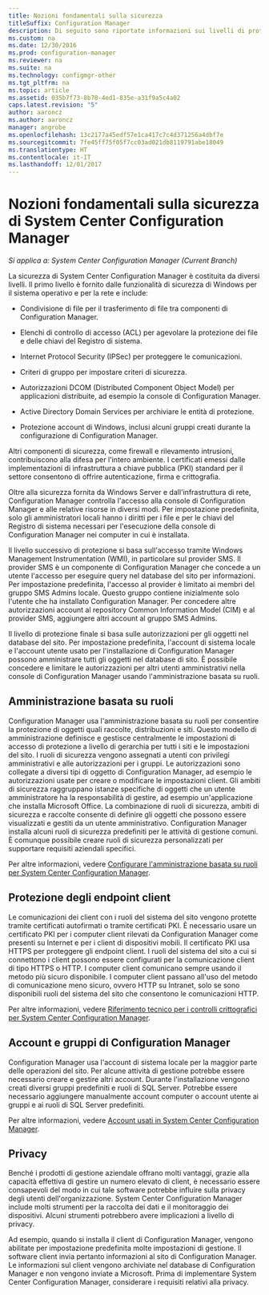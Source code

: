 ```yaml
---
title: Nozioni fondamentali sulla sicurezza
titleSuffix: Configuration Manager
description: Di seguito sono riportate informazioni sui livelli di protezione per System Center Configuration Manager.
ms.custom: na
ms.date: 12/30/2016
ms.prod: configuration-manager
ms.reviewer: na
ms.suite: na
ms.technology: configmgr-other
ms.tgt_pltfrm: na
ms.topic: article
ms.assetid: 035b7f73-8b78-4ed1-835e-a31f9a5c4a02
caps.latest.revision: "5"
author: aaroncz
ms.author: aaroncz
manager: angrobe
ms.openlocfilehash: 13c2177a45edf57e1ca417c7c4d371256a4dbf7e
ms.sourcegitcommit: 7fe45ff75f05f7cc03ad021db8119791abe18049
ms.translationtype: HT
ms.contentlocale: it-IT
ms.lasthandoff: 12/01/2017
---
```

# <a name="fundamentals-of-security-for-system-center-configuration-manager"></a>Nozioni fondamentali sulla sicurezza di System Center Configuration Manager

*Si applica a: System Center Configuration Manager (Current Branch)*

La sicurezza di System Center Configuration Manager è costituita da diversi livelli. Il primo livello è fornito dalle funzionalità di sicurezza di Windows per il sistema operativo e per la rete e include:  

-   Condivisione di file per il trasferimento di file tra componenti di Configuration Manager.  

-   Elenchi di controllo di accesso (ACL) per agevolare la protezione dei file e delle chiavi del Registro di sistema.  

-   Internet Protocol Security (IPSec) per proteggere le comunicazioni.  

-   Criteri di gruppo per impostare criteri di sicurezza.  

-   Autorizzazioni DCOM (Distributed Component Object Model) per applicazioni distribuite, ad esempio la console di Configuration Manager.  

-   Active Directory Domain Services per archiviare le entità di protezione.  

-   Protezione account di Windows, inclusi alcuni gruppi creati durante la configurazione di Configuration Manager.  

Altri componenti di sicurezza, come firewall e rilevamento intrusioni, contribuiscono alla difesa per l'intero ambiente. I certificati emessi dalle implementazioni di infrastruttura a chiave pubblica (PKI) standard per il settore consentono di offrire autenticazione, firma e crittografia.  

Oltre alla sicurezza fornita da Windows Server e dall'infrastruttura di rete, Configuration Manager controlla l'accesso alla console di Configuration Manager e alle relative risorse in diversi modi. Per impostazione predefinita, solo gli amministratori locali hanno i diritti per i file e per le chiavi del Registro di sistema necessari per l'esecuzione della console di Configuration Manager nei computer in cui è installata.  

Il livello successivo di protezione si basa sull'accesso tramite Windows Management Instrumentation (WMI), in particolare sul provider SMS. Il provider SMS è un componente di Configuration Manager che concede a un utente l'accesso per eseguire query nel database del sito per informazioni. Per impostazione predefinita, l'accesso al provider è limitato ai membri del gruppo SMS Admins locale. Questo gruppo contiene inizialmente solo l'utente che ha installato Configuration Manager. Per concedere altre autorizzazioni account al repository Common Information Model (CIM) e al provider SMS, aggiungere altri account al gruppo SMS Admins.  

Il livello di protezione finale si basa sulle autorizzazioni per gli oggetti nel database del sito. Per impostazione predefinita, l'account di sistema locale e l'account utente usato per l'installazione di Configuration Manager possono amministrare tutti gli oggetti nel database di sito. È possibile concedere e limitare le autorizzazioni per altri utenti amministrativi nella console di Configuration Manager usando l'amministrazione basata su ruoli.  



## <a name="role-based-administration"></a>Amministrazione basata su ruoli  
 Configuration Manager usa l'amministrazione basata su ruoli per consentire la protezione di oggetti quali raccolte, distribuzioni e siti. Questo modello di amministrazione definisce e gestisce centralmente le impostazioni di accesso di protezione a livello di gerarchia per tutti i siti e le impostazioni del sito. I ruoli di sicurezza vengono assegnati a utenti con privilegi amministrativi e alle autorizzazioni per i gruppi. Le autorizzazioni sono collegate a diversi tipi di oggetto di Configuration Manager, ad esempio le autorizzazioni usate per creare o modificare le impostazioni client. Gli ambiti di sicurezza raggruppano istanze specifiche di oggetti che un utente amministratore ha la responsabilità di gestire, ad esempio un'applicazione che installa Microsoft Office. La combinazione di ruoli di sicurezza, ambiti di sicurezza e raccolte consente di definire gli oggetti che possono essere visualizzati e gestiti da un utente amministrativo. Configuration Manager installa alcuni ruoli di sicurezza predefiniti per le attività di gestione comuni. È comunque possibile creare ruoli di sicurezza personalizzati per supportare requisiti aziendali specifici.  

 Per altre informazioni, vedere [Configurare l'amministrazione basata su ruoli per System Center Configuration Manager](../../core/servers/deploy/configure/configure-role-based-administration.md).  

## <a name="securing-client-endpoints"></a>Protezione degli endpoint client  
 Le comunicazioni dei client con i ruoli del sistema del sito vengono protette tramite certificati autofirmati o tramite certificati PKI. È necessario usare un certificato PKI per i computer client rilevati da Configuration Manager come presenti su Internet e per i client di dispositivi mobili. Il certificato PKI usa HTTPS per proteggere gli endpoint client. I ruoli del sistema del sito a cui si connettono i client possono essere configurati per la comunicazione client di tipo HTTPS o HTTP. I computer client comunicano sempre usando il metodo più sicuro disponibile. I computer client passano all'uso del metodo di comunicazione meno sicuro, ovvero HTTP su Intranet, solo se sono disponibili ruoli del sistema del sito che consentono le comunicazioni HTTP.  

 Per altre informazioni, vedere [Riferimento tecnico per i controlli crittografici per System Center Configuration Manager](../../protect/deploy-use/cryptographic-controls-technical-reference.md).  

## <a name="configuration-manager-accounts-and-groups"></a>Account e gruppi di Configuration Manager  
 Configuration Manager usa l'account di sistema locale per la maggior parte delle operazioni del sito. Per alcune attività di gestione potrebbe essere necessario creare e gestire altri account. Durante l'installazione vengono creati diversi gruppi predefiniti e ruoli di SQL Server. Potrebbe essere necessario aggiungere manualmente account computer o account utente ai gruppi e ai ruoli di SQL Server predefiniti.  

 Per altre informazioni, vedere [Account usati in System Center Configuration Manager](../../core/plan-design/hierarchy/accounts.md).  

## <a name="privacy"></a>Privacy  
 Benché i prodotti di gestione aziendale offrano molti vantaggi, grazie alla capacità effettiva di gestire un numero elevato di client, è necessario essere consapevoli del modo in cui tale software potrebbe influire sulla privacy degli utenti dell'organizzazione. System Center Configuration Manager include molti strumenti per la raccolta dei dati e il monitoraggio dei dispositivi. Alcuni strumenti potrebbero avere implicazioni a livello di privacy.  

 Ad esempio, quando si installa il client di Configuration Manager, vengono abilitate per impostazione predefinita molte impostazioni di gestione. Il software client invia pertanto informazioni al sito di Configuration Manager. Le informazioni sul client vengono archiviate nel database di Configuration Manager e non vengono inviate a Microsoft. Prima di implementare System Center Configuration Manager, considerare i requisiti relativi alla privacy.  
